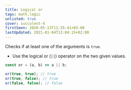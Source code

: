 ```yaml
---
title: Logical or
tags: math,logic
unlisted: true
cover: succulent-4
firstSeen: 2020-05-13T11:35:41+03:00
lastUpdated: 2021-01-04T13:04:15+02:00
---
```


Checks if at least one of the arguments is `true`.

- Use the logical or (`||`) operator on the two given values.

```js
const or = (a, b) => a || b;
```

```js
or(true, true); // true
or(true, false); // true
or(false, false); // false
```

